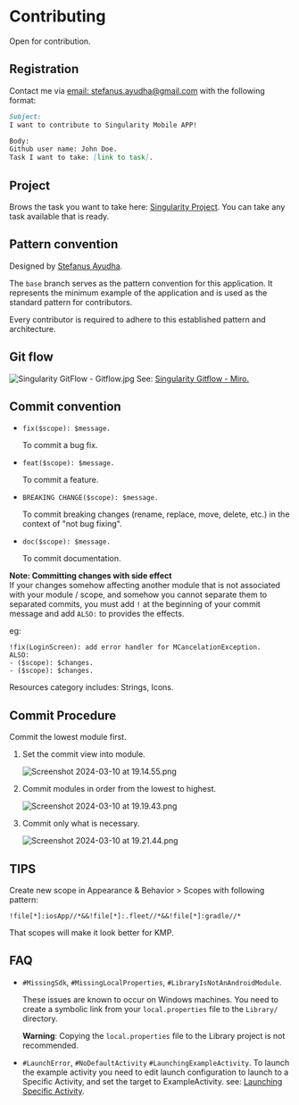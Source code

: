 # Contributing
Open for contribution.

## Registration
Contact me via [email: stefanus.ayudha@gmail.com](mailto:stefanus.ayudha@gmail.com) with the following format:<br/>
```markdown
Subject: 
I want to contribute to Singularity Mobile APP!

Body:
Github user name: John Doe.
Task I want to take: [link to task].
```

## Project
Brows the task you want to take here:
[Singularity Project](https://github.com/orgs/SingularityIndonesia/projects/1).
You can take any task available that is ready.

## Pattern convention
Designed by [Stefanus Ayudha](https://github.com/stefanusayudha).

The `base` branch serves as the pattern convention for this application. It represents the minimum example of the application and is used as the standard pattern for contributors.

Every contributor is required to adhere to this established pattern and architecture.

## Git flow
![Singularity GitFlow - Gitflow.jpg](Singularity%20GitFlow%20-%20Gitflow.jpg)
See: [Singularity Gitflow - Miro.](https://miro.com/app/board/uXjVMS5Omk8=/?share_link_id=784438148126)

## Commit convention
- `fix($scope): $message.`

  To commit a bug fix.
- `feat($scope): $message.`

  To commit a feature.
- `BREAKING CHANGE($scope): $message.`

  To commit breaking changes (rename, replace, move, delete, etc.) in the context of "not bug fixing".
- `doc($scope): $message.`

  To commit documentation.

**Note: Committing changes with side effect**<br/>
If your changes somehow affecting another module that is not associated with your module / scope, and somehow you cannot separate them to separated commits, you must add `!` at the beginning of your commit message and add `ALSO:` to provides the effects.

eg:
```
!fix(LoginScreen): add error handler for MCancelationException.
ALSO:
- ($scope): $changes.
- ($scope): $changes. 
```

Resources category includes: Strings, Icons.

## Commit Procedure
Commit the lowest module first.

1. Set the commit view into module.

   ![Screenshot 2024-03-10 at 19.14.55.png](Screenshot%202024-03-10%20at%2019.14.55.png)
2. Commit modules in order from the lowest to highest.

   ![Screenshot 2024-03-10 at 19.19.43.png](Screenshot%202024-03-10%20at%2019.19.43.png)

3. Commit only what is necessary.

   ![Screenshot 2024-03-10 at 19.21.44.png](Screenshot%202024-03-10%20at%2019.21.44.png)

## TIPS
Create new scope in Appearance & Behavior > Scopes with following pattern:
```
!file[*]:iosApp//*&&!file[*]:.fleet//*&&!file[*]:gradle//*
```
That scopes will make it look better for KMP.

## FAQ
- `#MissingSdk`, `#MissingLocalProperties`, `#LibraryIsNotAnAndroidModule`.

  These issues are known to occur on Windows machines. You need to create a symbolic link from your `local.properties` file to the `Library/` directory. 
  
  **Warning**: Copying the `local.properties` file to the Library project is not recommended.
- `#LaunchError`, `#NoDefaultActivity` `#LaunchingExampleActivity`. To launch the example activity you need to edit launch configuration to launch to a Specific Activity, and set the target to ExampleActivity.
  see: [Launching Specific Activity](https://developer.android.com/studio/run/rundebugconfig?hl=id#:~:text=%3C/intent%2Dfilter%3E-,Specified%20Activity,-%2D%20Meluncurkan%20aktivitas%20aplikasi).
